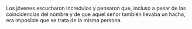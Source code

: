 Los jóvenes escucharon incrédulos y pensaron que, incluso a pesar de las coincidencias del nombre y de que aquel señor también llevaba un hacha, era imposible que se trata de la misma persona.
